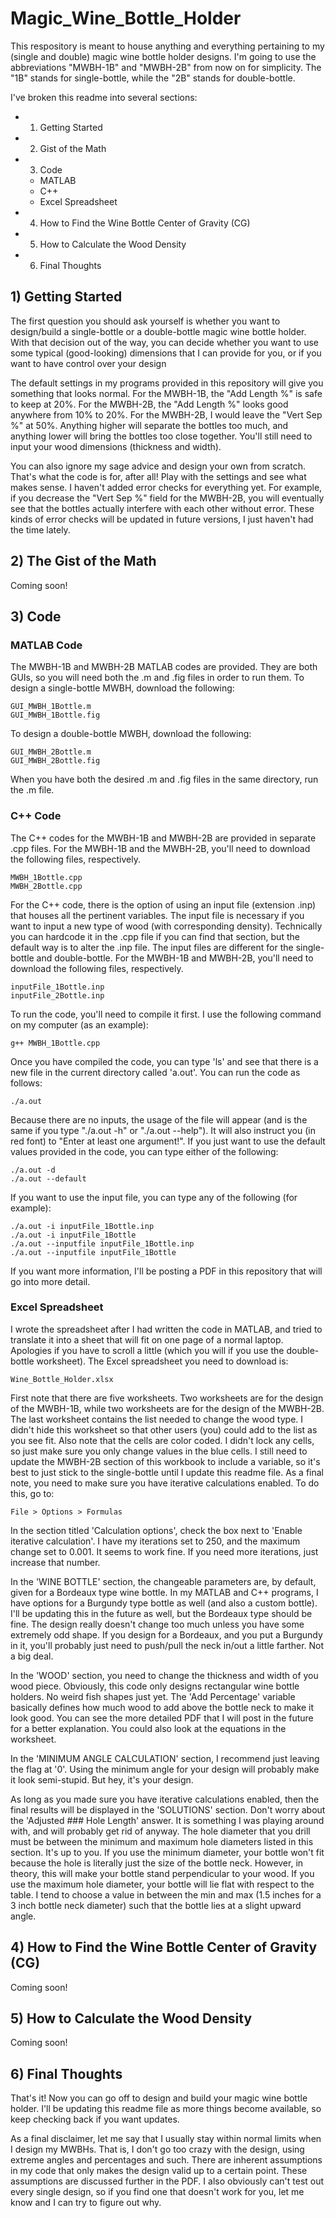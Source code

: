 # Magic_Wine_Bottle_Holder

This respository is meant to house anything and everything pertaining to my (single and double) magic wine bottle holder designs.  I'm going to use the abbreviations "MWBH-1B" and "MWBH-2B" from now on for simplicity.  The "1B" stands for single-bottle, while the "2B" stands for double-bottle.

I've broken this readme into several sections:
* 1) Getting Started
* 2) Gist of the Math
* 3) Code
  * MATLAB
  * C++
  * Excel Spreadsheet
* 4) How to Find the Wine Bottle Center of Gravity (CG)
* 5) How to Calculate the Wood Density
* 6) Final Thoughts

## 1) Getting Started

The first question you should ask yourself is whether you want to design/build a single-bottle or a double-bottle magic wine bottle holder.  With that decision out of the way, you can decide whether you want to use some typical (good-looking) dimensions that I can provide for you, or if you want to have control over your design

The default settings in my programs provided in this repository will give you something that looks normal.  For the MWBH-1B, the "Add Length %" is safe to keep at 20%.  For the MWBH-2B, the "Add Length %" looks good anywhere from 10% to 20%.  For the MWBH-2B, I would leave the "Vert Sep %" at 50%.  Anything higher will separate the bottles too much, and anything lower will bring the bottles too close together.  You'll still need to input your wood dimensions (thickness and width).

You can also ignore my sage advice and design your own from scratch.  That's what the code is for, after all!  Play with the settings and see what makes sense.  I haven't added error checks for everything yet.  For example, if you decrease the "Vert Sep %" field for the MWBH-2B, you will eventually see that the bottles actually interfere with each other without error.  These kinds of error checks will be updated in future versions, I just haven't had the time lately.

## 2) The Gist of the Math

Coming soon!

## 3) Code

### MATLAB Code

The MWBH-1B and MWBH-2B MATLAB codes are provided.  They are both GUIs, so you will need both the .m and .fig files in order to run them.  To design a single-bottle MWBH, download the following:

```
GUI_MWBH_1Bottle.m
GUI_MWBH_1Bottle.fig
```

To design a double-bottle MWBH, download the following:

```
GUI_MWBH_2Bottle.m
GUI_MWBH_2Bottle.fig
```

When you have both the desired .m and .fig files in the same directory, run the .m file.

### C++ Code

The C++ codes for the MWBH-1B and MWBH-2B are provided in separate .cpp files.  For the MWBH-1B and the MWBH-2B, you'll need to download the following files, respectively.

```
MWBH_1Bottle.cpp
MWBH_2Bottle.cpp
```

For the C++ code, there is the option of using an input file (extension .inp) that houses all the pertinent variables.  The input file is necessary if you want to input a new type of wood (with corresponding density).  Technically you can hardcode it in the .cpp file if you can find that section, but the default way is to alter the .inp file.  The input files are different for the single-bottle and double-bottle.  For the MWBH-1B and MWBH-2B, you'll need to download the following files, respectively.

```
inputFile_1Bottle.inp
inputFile_2Bottle.inp
```

To run the code, you'll need to compile it first.  I use the following command on my computer (as an example):

```
g++ MWBH_1Bottle.cpp
```

Once you have compiled the code, you can type 'ls' and see that there is a new file in the current directory called 'a.out'.  You can run the code as follows:

```
./a.out
```

Because there are no inputs, the usage of the file will appear (and is the same if you type "./a.out -h" or "./a.out --help").  It will also instruct you (in red font) to "Enter at least one argument!".  If you just want to use the default values provided in the code, you can type either of the following:

```
./a.out -d
./a.out --default
```

If you want to use the input file, you can type any of the following (for example):

```
./a.out -i inputFile_1Bottle.inp
./a.out -i inputFile_1Bottle
./a.out --inputfile inputFile_1Bottle.inp
./a.out --inputfile inputFile_1Bottle
```

If you want more information, I'll be posting a PDF in this repository that will go into more detail.

### Excel Spreadsheet

I wrote the spreadsheet after I had written the code in MATLAB, and tried to translate it into a sheet that will fit on one page of a normal laptop.  Apologies if you have to scroll a little (which you will if you use the double-bottle worksheet).  The Excel spreadsheet you need to download is:

```
Wine_Bottle_Holder.xlsx
```

First note that there are five worksheets.  Two worksheets are for the design of the MWBH-1B, while two worksheets are for the design of the MWBH-2B.  The last worksheet contains the list needed to change the wood type.  I didn't hide this worksheet so that other users (you) could add to the list as you see fit.  Also note that the cells are color coded.  I didn't lock any cells, so just make sure you only change values in the blue cells.  I still need to update the MWBH-2B section of this workbook to include a variable, so it's best to just stick to the single-bottle until I update this readme file.  As a final note, you need to make sure you have iterative calculations enabled.  To do this, go to:

```
File > Options > Formulas
```

In the section titled 'Calculation options', check the box next to 'Enable iterative calculation'.  I have my iterations set to 250, and the maximum change set to 0.001.  It seems to work fine.  If you need more iterations, just increase that number.

In the 'WINE BOTTLE' section, the changeable parameters are, by default, given for a Bordeaux type wine bottle.  In my MATLAB and C++ programs, I have options for a Burgundy type bottle as well (and also a custom bottle).  I'll be updating this in the future as well, but the Bordeaux type should be fine.  The design really doesn't change too much unless you have some extremely odd shape.  If you design for a Bordeaux, and you put a Burgundy in it, you'll probably just need to push/pull the neck in/out a little farther.  Not a big deal.

In the 'WOOD' section, you need to change the thickness and width of you wood piece.  Obviously, this code only designs rectangular wine bottle holders.  No weird fish shapes just yet.  The 'Add Percentage' variable basically defines how much wood to add above the bottle neck to make it look good.  You can see the more detailed PDF that I will post in the future for a better explanation.  You could also look at the equations in the worksheet.

In the 'MINIMUM ANGLE CALCULATION' section, I recommend just leaving the flag at '0'.  Using the minimum angle for your design will probably make it look semi-stupid.  But hey, it's your design.

As long as you made sure you have iterative calculations enabled, then the final results will be displayed in the 'SOLUTIONS' section.  Don't worry about the 'Adjusted ### Hole Length' answer.  It is something I was playing around with, and will probably get rid of anyway.  The hole diameter that you drill must be between the minimum and maximum hole diameters listed in this section.  It's up to you.  If you use the minimum diameter, your bottle won't fit because the hole is literally just the size of the bottle neck.  However, in theory, this will make your bottle stand perpendicular to your wood.  If you use the maximum hole diameter, your bottle will lie flat with respect to the table.  I tend to choose a value in between the min and max (1.5 inches for a 3 inch bottle neck diameter) such that the bottle lies at a slight upward angle.

## 4) How to Find the Wine Bottle Center of Gravity (CG)

Coming soon!

## 5) How to Calculate the Wood Density

Coming soon!

## 6) Final Thoughts

That's it!  Now you can go off to design and build your magic wine bottle holder.  I'll be updating this readme file as more things become available, so keep checking back if you want updates.

As a final disclaimer, let me say that I usually stay within normal limits when I design my MWBHs.  That is, I don't go too crazy with the design, using extreme angles and percentages and such.  There are inherent assumptions in my code that only makes the design valid up to a certain point.  These assumptions are discussed further in the PDF.  I also obviously can't test out every single design, so if you find one that doesn't work for you, let me know and I can try to figure out why.

